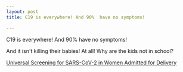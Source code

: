 ```yaml
---
layout: post
title: C19 is everywhere! And 90%  have no symptoms!

---
```

C19 is everywhere! And 90%  have no symptoms!

And it isn't killing their babies!  At all!
Why are the kids not in school?

[Universal Screening for SARS-CoV-2 in Women Admitted for Delivery](https://www.nejm.org/doi/full/10.1056/NEJMc2009316)

